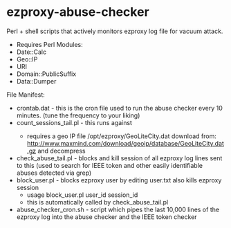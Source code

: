# ezproxy-abuse-checker

Perl + shell scripts that actively monitors ezproxy log file for vacuum attack.

* Requires Perl Modules:
* Date::Calc
* Geo::IP
* URI
* Domain::PublicSuffix
* Data::Dumper

File Manifest:
* crontab.dat - this is the cron file used to run the abuse checker every 10 minutes.  (tune the frequency to your liking)
* count_sessions_tail.pl - this runs against <STDIN>
  * requires a geo IP file /opt/ezproxy/GeoLiteCity.dat download from: http://www.maxmind.com/download/geoip/database/GeoLiteCity.dat.gz and decompress
* check_abuse_tail.pl - blocks and kill session of all ezproxy log lines sent to this (used to search for IEEE token and other easily identifiable abuses detected via grep)
* block_user.pl - blocks ezproxy user by editing user.txt also kills ezproxy session
  * usage block_user.pl user_id session_id
  * this is automatically called by check_abuse_tail.pl
* abuse_checker_cron.sh - script which pipes the last 10,000 lines of the ezproxy log into the abuse checker and the IEEE token checker
